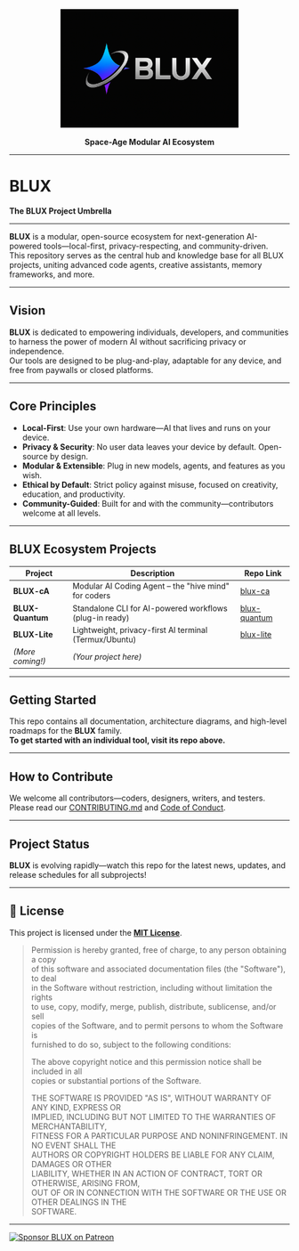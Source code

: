 <div align="center">

  <img src="assets/banner/blux-banner-wide.png" alt="BLUX Logo" width="320" />

  <br/>

  <b>Space-Age Modular AI Ecosystem</b>

</div>

---

# BLUX

**The BLUX Project Umbrella**

---

**BLUX** is a modular, open-source ecosystem for next-generation AI-powered tools—local-first, privacy-respecting, and community-driven.  
This repository serves as the central hub and knowledge base for all BLUX projects, uniting advanced code agents, creative assistants, memory frameworks, and more.

---

## **Vision**

**BLUX** is dedicated to empowering individuals, developers, and communities to harness the power of modern AI without sacrificing privacy or independence.  
Our tools are designed to be plug-and-play, adaptable for any device, and free from paywalls or closed platforms.

---

## **Core Principles**

- **Local-First**: Use your own hardware—AI that lives and runs on your device.
- **Privacy & Security**: No user data leaves your device by default. Open-source by design.
- **Modular & Extensible**: Plug in new models, agents, and features as you wish.
- **Ethical by Default**: Strict policy against misuse, focused on creativity, education, and productivity.
- **Community-Guided**: Built for and with the community—contributors welcome at all levels.

---

## **BLUX Ecosystem Projects**

| Project        | Description                                               | Repo Link                                 |
|----------------|----------------------------------------------------------|--------------------------------------------|
| **BLUX-cA**    | Modular AI Coding Agent – the "hive mind" for coders     | [blux-ca](https://github.com/Justadudeinspace/blux-ca)         |
| **BLUX-Quantum**| Standalone CLI for AI-powered workflows (plug-in ready) | [blux-quantum](https://github.com/Justadudeinspace/blux-quantum) |
| **BLUX-Lite**  | Lightweight, privacy-first AI terminal (Termux/Ubuntu)   | [blux-lite](https://github.com/Justadudeinspace/blux-lite)     |
| *(More coming!)*| *(Your project here)*                                   |                                        |

---

## **Getting Started**

This repo contains all documentation, architecture diagrams, and high-level roadmaps for the **BLUX** family.  
**To get started with an individual tool, visit its repo above.**

---

## **How to Contribute**

We welcome all contributors—coders, designers, writers, and testers.  
Please read our [CONTRIBUTING.md](CONTRIBUTING.md) and [Code of Conduct](CODE_OF_CONDUCT.md).

---

## **Project Status**

**BLUX** is evolving rapidly—watch this repo for the latest news, updates, and release schedules for all subprojects!

---

## 📄 License

This project is licensed under the [**MIT License**](LICENSE).

> Permission is hereby granted, free of charge, to any person obtaining a copy  
> of this software and associated documentation files (the "Software"), to deal  
> in the Software without restriction, including without limitation the rights  
> to use, copy, modify, merge, publish, distribute, sublicense, and/or sell  
> copies of the Software, and to permit persons to whom the Software is  
> furnished to do so, subject to the following conditions:
>
> The above copyright notice and this permission notice shall be included in all  
> copies or substantial portions of the Software.
>
> THE SOFTWARE IS PROVIDED "AS IS", WITHOUT WARRANTY OF ANY KIND, EXPRESS OR  
> IMPLIED, INCLUDING BUT NOT LIMITED TO THE WARRANTIES OF MERCHANTABILITY,  
> FITNESS FOR A PARTICULAR PURPOSE AND NONINFRINGEMENT. IN NO EVENT SHALL THE  
> AUTHORS OR COPYRIGHT HOLDERS BE LIABLE FOR ANY CLAIM, DAMAGES OR OTHER  
> LIABILITY, WHETHER IN AN ACTION OF CONTRACT, TORT OR OTHERWISE, ARISING FROM,  
> OUT OF OR IN CONNECTION WITH THE SOFTWARE OR THE USE OR OTHER DEALINGS IN THE  
> SOFTWARE.

---

[![Sponsor BLUX on Patreon](https://img.shields.io/badge/Sponsor%20BLUX%20on%20Patreon-1e2340?style=for-the-badge&logo=patreon&logoColor=white&labelColor=007aff)](https://www.patreon.com/blux_umbrella)
